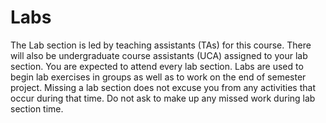 # Labs

The Lab section is led by teaching assistants (TAs) for this course. There will also be undergraduate course assistants (UCA) assigned to your lab section. You are expected to attend every lab section. Labs are used to begin lab exercises in groups as well as to work on the end of semester project. Missing a lab section does not excuse you from any activities that occur during that time. Do not ask to make up any missed work during lab section time.
